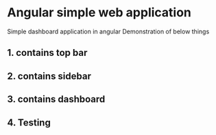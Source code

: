 # Angular simple web application
Simple dashboard application in angular
Demonstration of below things

## 1. contains top bar
## 2. contains sidebar
## 3. contains dashboard
## 4. Testing
